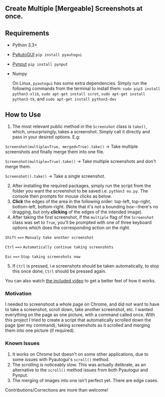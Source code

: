 ## Create Multiple [Mergeable] Screenshots at once.

## Requirements
  - Python 3.3+
  - [PyAutoGUI](https://pyautogui.readthedocs.io/en/latest/index.html)    ```pip install pyautogui```
  - [Pynput](https://pynput.readthedocs.io/en/latest/#)     ```pip install pynput```
  - Numpy
  
    On Linux, ```pyautogui``` has some extra dependencies. Simply run the following commands from the terminal to install them:
    ```sudo pip3 install python3-xlib```, 
    ```sudo apt-get install scrot```, 
    ```sudo apt-get install python3-tk```, and 
    ```sudo apt-get install python3-dev``` 
  
## How to Use
  1. The most relevant public method in the ```Screenshot``` class is ```take()```, which, unsurprisingly, takes a screenshot.
  Simply call it directly and pass in your desired options. E.g:
  
  ```Screenshot(multiple=True, merged=True).take()``` -> Take multiple screenshots and finally merge them into one file.

  ```Screenshot(multiple=True).take()``` -> Take multiple screenshots and don't merge them.

  ```Screenshot().take()``` -> Take a single screenshot.

  2. After installing the required packages, simply run the script from the folder you want the screenshot to be saved i.e. ```python3 ms.py```. The console then prompts for mouse clicks as below.
  3. **Click** the edges of the area in the following order: top-left, top-right, bottom-left, bottom-right. (Note that it's not a bounding box--there's no dragging, but only **clicking** of the edges of the intended image).
  4. After taking the first screenshot, if the ```multiple``` flag of the ```Screenshot``` class was set to ```True```, you'll be prompted with one of three keyboard options which does the corresponding action on the right.
  
  ```Shift``` ```==>``` ```Manualy take another screenshot```
  
  ```Ctrl``` ```==>``` ```Automatically continue taking screenshots```
  
  ```Esc``` ```==>``` ```Stop taking screenshots now```
  
  5. If ```Ctrl``` is pressed, i.e screenshots should be taken automatically, to stop this once done, ```Ctrl``` should be pressed again.
  
  You can also watch [the included video](example.mp4) to get a better feel of how it works.
  
### Motivation
I needed to screenshoot a whole page on Chrome, and did not want to have to take a screenshot, scroll down, take another screenshot, etc. I wanted everything on the page as one picture, with a command called once. With this project I tried to create a script that automatically scrolled down the page (per my command), taking screenshots as it scrolled and merging them into one picture (if required). 

### Known Issues
1. It works on Chrome but doesn't on some other applications, due to some issues with Pyautogui's ```scroll()``` method.
2. The scrolling is noticeably slow. This was actually delibrate, as an alternative to the ```scroll()``` method issues from both Pyautogui and Pynput.
3. The merging of images into one isn't perfect yet. There are edge cases.

Contributions/Corrections are more than welcome!


